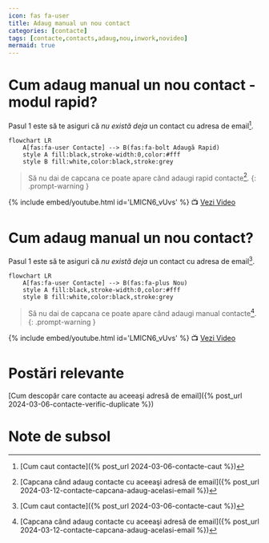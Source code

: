 ```yaml
---
icon: fas fa-user
title: Adaug manual un nou contact
categories: [contacte]
tags: [contacte,contacts,adaug,nou,inwork,novideo]
mermaid: true
---
```


# <i class='fas fa-user'></i> Cum adaug manual un nou contact - modul rapid?
Pasul 1 este să te asiguri că _nu există deja_ un contact cu adresa de email[^caut].

```mermaid
flowchart LR
    A[fas:fa-user Contacte] --> B(fas:fa-bolt Adaugă Rapid)
    style A fill:black,stroke-width:0,color:#fff
    style B fill:white,color:black,stroke:grey
```

> Să nu dai de capcana ce poate apare când adaugi rapid contacte[^capcana].
{: .prompt-warning }

[//]: # (Comming soon video)

{% include embed/youtube.html id='LMlCN6_vUvs' %}
📺 [Vezi Video](https://www.youtube.com/watch?v=LMlCN6_vUvs)

# <i class='fas fa-user'></i> Cum adaug manual un nou contact?
Pasul 1 este să te asiguri că _nu există deja_ un contact cu adresa de email[^caut].

```mermaid
flowchart LR
    A[fas:fa-user Contacte] --> B(fas:fa-plus Nou)
    style A fill:black,stroke-width:0,color:#fff
    style B fill:white,color:black,stroke:grey
```

> Să nu dai de capcana ce poate apare când adaugi manual contacte[^capcana].
{: .prompt-warning }

[//]: # (Comming soon video)

{% include embed/youtube.html id='LMlCN6_vUvs' %}
📺 [Vezi Video](https://www.youtube.com/watch?v=LMlCN6_vUvs)

# Postări relevante
[Cum descopăr care contacte au aceeaşi adresă de email]({% post_url 2024-03-06-contacte-verific-duplicate %})

# Note de subsol
[^caut]: [Cum caut contacte]({% post_url 2024-03-06-contacte-caut %})
[^capcana]: [Capcana când adaug contacte cu aceeaşi adresă de email]({% post_url 2024-03-12-contacte-capcana-adaug-acelasi-email %})
